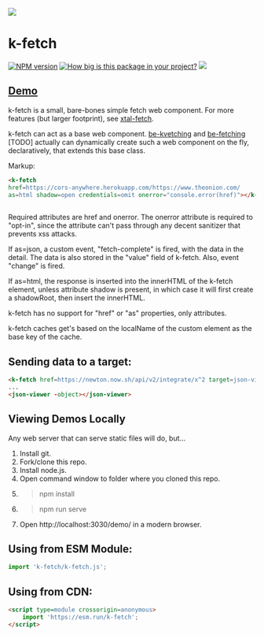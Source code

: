 <a href="https://nodei.co/npm/k-fetch/"><img src="https://nodei.co/npm/p-fetch.png"></a>
# k-fetch

[![NPM version](https://badge.fury.io/js/k-fetch.png)](http://badge.fury.io/js/k-fetch)
[![How big is this package in your project?](https://img.shields.io/bundlephobia/minzip/k-fetch?style=for-the-badge)](https://bundlephobia.com/result?p=k-fetch)
<img src="http://img.badgesize.io/https://cdn.jsdelivr.net/npm/k-fetch?compression=gzip">
<!--[![Playwright Tests](https://github.com/bahrus/k-fetch/actions/workflows/CI.yml/badge.svg?branch=baseline)](https://github.com/bahrus/k-fetch/actions/workflows/CI.yml)-->


## [Demo](https://jsfiddle.net/bahrus/ma0vtbnx/1/)

k-fetch is a small, bare-bones simple fetch web component.  For more features (but larger footprint), see [xtal-fetch](https://www.npmjs.com/package/xtal-fetch).

k-fetch can act as a base web component.  [be-kvetching](https://github.com/bahrus/be-kvetching) and [be-fetching](https://github.com/bahrus/be-fetching) [TODO] actually can dynamically create such a web component on the fly, declaratively, that extends this base class.

Markup:

```html
<k-fetch 
href=https://cors-anywhere.herokuapp.com/https://www.theonion.com/ 
as=html shadow=open credentials=omit onerror="console.error(href)"></k-fetch>
    
```

Required attributes are href and onerror.  The onerror attribute is required to "opt-in", since the attribute can't pass through any decent sanitizer that prevents xss attacks.

If as=json, a custom event, "fetch-complete" is fired, with the data in the detail.  The data is also stored in the "value" field of k-fetch. Also, event "change" is fired. 

If as=html, the response is inserted into the innerHTML of the k-fetch element, unless attribute shadow is present, in which case it will first create a shadowRoot, then insert the innerHTML.

k-fetch has no support for "href" or "as" properties, only attributes.

k-fetch caches get's based on the localName of the custom element as the base key of the cache. 

## Sending data to a target:

```html
<k-fetch href=https://newton.now.sh/api/v2/integrate/x^2 target=json-viewer[-object]></k-fetch>
...
<json-viewer -object></json-viewer>
```

## Viewing Demos Locally

Any web server that can serve static files will do, but...

1.  Install git.
2.  Fork/clone this repo.
3.  Install node.js.
4.  Open command window to folder where you cloned this repo.
5.  > npm install
6.  > npm run serve
7.  Open http://localhost:3030/demo/ in a modern browser.

<!--## Running Tests

```
> npm run test
```
-->
## Using from ESM Module:

```JavaScript
import 'k-fetch/k-fetch.js';
```

## Using from CDN:

```html
<script type=module crossorigin=anonymous>
    import 'https://esm.run/k-fetch';
</script>
```


